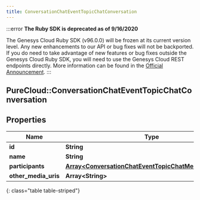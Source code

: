 ```yaml
---
title: ConversationChatEventTopicChatConversation
---
```


:::error
**The Ruby SDK is deprecated as of 9/16/2020**

The Genesys Cloud Ruby SDK (v96.0.0) will be frozen at its current version level. Any new enhancements to our API or bug fixes will not be backported. If you do need to take advantage of new features or bug fixes outside the Genesys Cloud Ruby SDK, you will need to use the Genesys Cloud REST endpoints directly. More information can be found in the [Official Announcement](https://developer.mypurecloud.com/forum/t/announcement-genesys-cloud-ruby-sdk-end-of-life/8850).
:::


## PureCloud::ConversationChatEventTopicChatConversation

## Properties

|Name | Type | Description | Notes|
|------------ | ------------- | ------------- | -------------|
| **id** | **String** |  | [optional] |
| **name** | **String** |  | [optional] |
| **participants** | [**Array&lt;ConversationChatEventTopicChatMediaParticipant&gt;**](ConversationChatEventTopicChatMediaParticipant.html) |  | [optional] |
| **other_media_uris** | **Array&lt;String&gt;** |  | [optional] |
{: class="table table-striped"}


